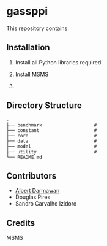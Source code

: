 # gassppi

This repository contains 

## Installation

1. Install all Python libraries required

2. Install MSMS

3. 

## Directory Structure

    .
    ├── benchmark                   #
    ├── constant                    #
    ├── core                        #
    ├── data                        #
    ├── model                       #
    ├── utility                     #
    └── README.md
## Contributors

- [Albert Darmawan](https://github.com/darmawanalbert)
- Douglas Pires
- Sandro Carvalho Izidoro

## Credits

MSMS